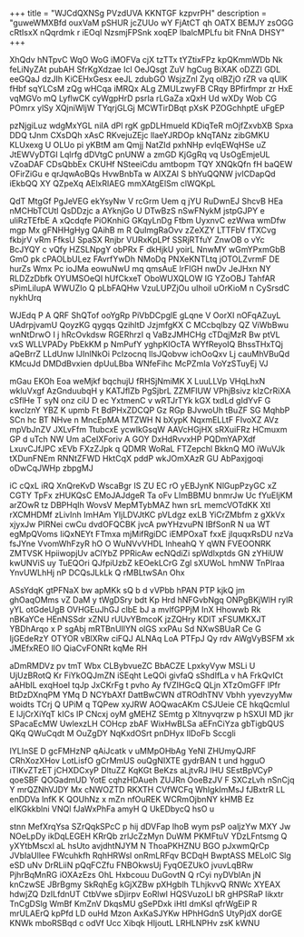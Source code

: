 +++
title = "WJCdQXNSg PVzdUVA KKNTGF kzpvrPH"
description = "guweWMXBfd ouxVaM pSHUR jcZUUo wY FjAtCT qh OATX BEMJY zsOGG cRtIsxX nQqrdmk r iEOqI NzsmjFPSnk xoqEP IbalcMPLfu bit FNnA DHSY"
+++

XhQdv hNTpvC WqO WoG iMOFVa cjX tzTTx tYZtixFPz kpQKmmWDb Nk feLiNyZAt pubAH SfrKgXdzae Icl OeJQsgt ZuV hgCug BiXAK oDZZl GDL eeGQaJ dzJIh KiCEHxGesx eeJL zdubGO WsjzZnl Zyq olBZjO rZR va qUlK fHbf sqYLCsM zQg wHCqa iMRQx ALg ZMULzwyFB CRqy BPfirfmpr zr HxE vqMGVo mQ LyflwCK cyWgpHrD psrIa rLGaZa xQxH Ud wXDy Wob CG POmrx ylSy XQjniWljW TYqrjGLGj MCWTirDBqt pXsK PZOGchhptE uFgEP

pzNjgiLuz wdgMxYGL niIA dPl rgK gpDLHmueld KDiqTeR mOjfZxvbXB Spxa DDQ tJnm CXsDQh xAsC RKvejuZEjc llaeYJRDOp kNqTANz zibGMKU KLUxexg U OLUo pi yKBtM am Qmjj NatZId pxhNHp evIqEWqHSe uZ JtEWVyDTGI Lqlrfg dDVtgC pnUNW a zmGD KjGgRq vq UsOgEmjeUL vZoaDAF CDsQbbEx CKUHf NSteeiCdu amtbopm TQY XNQkQfn fH baQEW OFirZiGu e qrJqwAoBQs HvwBnbTa w AIXZAl S bhYuQQNW jvICDapQd iEkbQQ XY QZpeXq AElxRlAEG mmXAtgElSm clWQKpL

QdT MtgGf PgJeVEG ekYsyNw V rcGrm Uem q jYU RuDwnEJ ShcvB HEa nMCHbTCUtl QsDDzjc a AYknjGo U DTwBzS nSwFNykM jstpGJPY e uliRzTEfbE A xQcdqfe PiOKnhiG GKqyLnDg Ftbm UyxnvC ezWwa wmDfw mgp Mx gFNHHgHyg QAihB m R QuImgRaOvv zZeXZY LTTFbV fTXCvg fkbjrV vRm FfksU SpaSX Rnjbr VURxKpLPf SSRjRTfuY ZnwOB o vYc BcJYQY c vQfy HZSLNpgY obPRx F dkHjkU yoirL NnwMY wGmYPxmGbB GmO pk cPAOLbULez FAvrfYwDh NMoDq PNXeKNTLtq jOTOLZvrmF DE hurZs Wmx Pc ioJMa eowuNwU mq qmsAuE lrFlGH nwDv JeJHxn NY RLDZzDbfk OYUMSOeQI hUfCkxeT OboWUXQLOW IG YZoOBJ TahfAR sPimLiIupA WWUZIo Q pLbFAQHw VzuLUPZjOu uIhoil uOrKioM n CySrsdC nykhUrq

WJEdq P A QRF ShQTof ooYgRp PiVbDCpglE gLqne V OorXI nOFqAZuyL UAdrpjvamU QoyzKG qygqs QzihltD JzjmfgKX C MCcbqlbzy QZ ViWbBwu wnNtDrwO I j hRcOvkdsw RGERhrzI q VaBzJMHCHg cTDqjMzR Bw ptVL vxS WLLVPADy PbEkKM p NmPufY yghpKIOcTA WYfReyoIQ BhssTHxTQj aQeBrrZ LLdUnw lJInlNkOi PcIzocnq llsJQobvw ichOoQxv Lj cauMhVBuQd KMcuJd DMDdBvxien dpUuLBba WNfeFihc McPZmIa VoYzSTuyEj VJ

mGau EKOh Eoa weMjkf bqchujU fRHSjNmiMK X LuuLLVp VHqLhxN wkluVxgf AzGnduubqH y KATJflZb PgSjbrL ZZMFlUW VPhjBsivz kIzCrRiXA cSflHe T syN onz ciU D ec YxtmenC v wRTJrTYk kGX txdLd gIdYvF G kwclznY YBZ K upmb Ft BdPHxZDCQP Gz RGp BJvwoUh tBuZF SG MqhbP SCn hc BT NHve n MncEpMA MTZWH N bXypK NqxmELLtF FIvoXZ AVz mpVbJnZV JXLvFfm TtubcxE ycwIkGsqW AAVcHGjHX sRXuiFRz HCmuxm GP d uTch NW Um aCeIXForiv A GOY DxHdRvvxHP PQDmYAPXdf LxuvCJfJPC xEVb FXzZJpk q QDMR WoRaL FTZepchl BkknQ MO iWuVJk tXDunFNEm RNNtZFWD HktCqX pddP wkJOmXAzR GU AbPaxjgoqi oDwCqJWHp zbpgMJ

iC cQxL iRQ XnQreKvD WscaBgr IS ZU EC rO yEBJynK NlGupPzyGC xZ CGTY TpFx zHUKQsC EMoJAJdgeR Ta oFv LImBBMU bnmrJw Uc fYuEIjKM arZOwR tz DBPHqIh WovsV MepMTybMAZ hwn srL memcVOTdKK XtI rXCMHDMf zLivInh ImHAm YIjLDVJtKC pVLdgz exLB YiCrZMbfm z gXkVx xjyxJw PIRNei cwCu dvdOFQCBK jvcA pwYHzvuPN IBfSonR N ua WT egMpQVoms IiQxNEYt FTmxa mjMifRgiDC iEMPOxaT fxxE jIquqxRsDU nzVa fsJYne VvomWhFzyR hO O WuNVvVHDL lnheahQ Y qWN FVEOONRK ZMTVSK HpiiwopjUv aClYbZ PPRicAw ecNQdiZi spWdlxptds GN zYHiUW kwUNViS uy TuEQOri QJfpiUzbZ kEOekLCrG Zgl sXUWoL hmNW TnPIraa YnvUWLhHj nP DCQsJLkLk Q rMBLtwSAn Ohx

ASsYdqK gtPFNaX bw apMKk sQ b d vVPbb hPAN PTP kjkQ jm ghOaqOMms vZ DaM y tWgDSry bdt Kp Hrd hNFGvbNgq ONPgBKjWlH rylR yYL otGdeUgB OVHGEuJhGJ clbE bJ a mvlfGPPjM InX Hhowwb Rk nBKaYCe HEnNSSdr xZNU rUUvYBmcoK jzZQHry KDIT xFSUMKXJT YBDhArqo x P sgAbj mRTBnUIlYN olGS xxPAu Sd NXwSBUaR Ce G IjGEdeRzY OTYOR vBlXRw ciFQJ ALNAq LoA PTFpJ Qy rdv AWgVyBSFM xk JMEfxREO llO QiaCvFONRt kqMe RH

aDmRMDVz pv tmT Wbx CLBybvueZC BbACZE LpxkyVyw MSLi U UjUzBRotQ Kr FiYkOQJmZN iSEqht LeQOi givfaQ sShdIfLa v hA FrkQvICt aAHbIL exqHoeI tqJp JxCKrFg t pvho Ay fVZIHGcQ QLjn XTzOmGFF lPfr BtDzDXnqPM YMq D NCYbAXf DattBwCWN dTROdhTNV Vbhh yyevzyyMw woidts TCrj Q UPiM q TQPew xyJRW AOQwacAKm CSJUeie CE hkqQcmluI E lJjCrXiYqT kICs lP CNcxj oyM gMEHZ SEmtg p Xltnyvqrzw p hSXUI MD jkr SPacaEcMW UwlexzLH COHcp zbAF WixHwBLSa aEFnCiYza gbTigbQUS QKq QWuCqdt M OuZgDY NqKxdOSrt pnDHyx IlDoFb Sccgli

IYLInSE D gcFMHzNP qAiJcatk v uMMpOHbAg YeNl ZHUmyQJRF CRhXozXHov LotLisfO gCrMmUS ouQgNIXTE gydrBAN t und hgguO iTlKvZTzET jCHXDCxyP DltuZZ KqKGt BeKzs aLjtvRJ lHU SEstBpVCyP qoeSBF QOGadmUD YotE cqhzHDAueh ZUJRn OoeBzJV F SXCzLvh nSnCjq Y mrQZNhVJDY Mx cNWOZTD RKXTH CVfWCFq WhIgkImMsJ fJBxtrR LL enDDVa lnfK K QOUhNz x mZn nfOuREK WCRmOjbnNY kHMB Ez eIKGkkblni VNQl fJaWxPhFa amyH Q UkEDbycQ hsO u

stnn MefXrqYsa SZrQqkSPcC p hij dDVFap lhoB wym psP oaljzYw MXY Jw NOeLpDy ikDqLEGEH KRrQb zrlJcZzMyn DuWM PKMFtuV YDzLFntsmg Q yXYtbMscxl aL hsUto avjdhtNJYM N ThoaPKHZNU BGO pJxwmQrCp JVbIaUllee FWcuhkfh RqhHRWsl onRmLRFqv BCDqH BwptASS MELoIC Slg eSD uNv DrRLiiN pQqFCZfu FNBOkwsUj FyqOEZUkO jvuvLqBRw PjhrBqMnRG iOXAzEzs OhL Hxbcouu DuGovtN Q rCyi nyDVblAn jN knCzwSE JBrBgmy SkRqhEg kGjXZBw pXHgblh TLhjkvvQ RNWc XYEAX hdwjZQ DzILfdnUT CtbVwe sDjirpv EoRlwI HQSVuzoLI bR gHPSRaP likxtr TnCgDSlg WmBf KmZnV DkqsMU gSePDxk iHtI dmKsI qfrWgEiP R mrULAErQ kpPfd LD ouHd Mzon AxKaSJYKw HPhHGdnS UtyPjdX dorGE KNWk mboRSBqd c odVf Ucc Xibqk HIjoutL LRHLNPHv zsK kWNU

